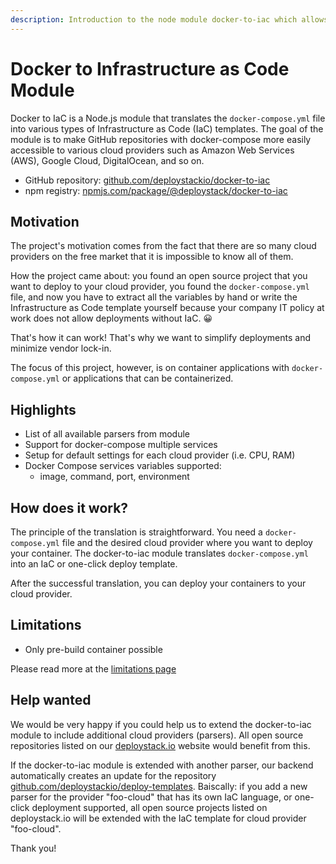 ```yaml
---
description: Introduction to the node module docker-to-iac which allows you to transfer docker-compose into IaC templates
---
```


# Docker to Infrastructure as Code Module

Docker to IaC is a Node.js module that translates the `docker-compose.yml` file into various types of Infrastructure as Code (IaC) templates. The goal of the module is to make GitHub repositories with docker-compose more easily accessible to various cloud providers such as Amazon Web Services (AWS), Google Cloud, DigitalOcean, and so on.

- GitHub repository: [github.com/deploystackio/docker-to-iac](https://github.com/deploystackio/docker-to-iac)
- npm registry: [npmjs.com/package/@deploystack/docker-to-iac](https://www.npmjs.com/package/@deploystack/docker-to-iac)

## Motivation

The project's motivation comes from the fact that there are so many cloud providers on the free market that it is impossible to know all of them.

How the project came about: you found an open source project that you want to deploy to your cloud provider, you found the `docker-compose.yml` file, and now you have to extract all the variables by hand or write the Infrastructure as Code template yourself because your company IT policy at work does not allow deployments without IaC. 😀

That's how it can work! That's why we want to simplify deployments and minimize vendor lock-in.

The focus of this project, however, is on container applications with `docker-compose.yml` or applications that can be containerized.

## Highlights

- List of all available parsers from module
- Support for docker-compose multiple services
- Setup for default settings for each cloud provider (i.e. CPU, RAM)
- Docker Compose services variables supported:
  - image, command, port, environment

## How does it work?

The principle of the translation is straightforward. You need a `docker-compose.yml` file and the desired cloud provider where you want to deploy your container. The docker-to-iac module translates `docker-compose.yml` into an IaC or one-click deploy template.

After the successful translation, you can deploy your containers to your cloud provider.

## Limitations

- Only pre-build container possible

Please read more at the [limitations page](/docker-to-iac/limitations.md)

## Help wanted

We would be very happy if you could help us to extend the docker-to-iac module to include additional cloud providers (parsers). All open source repositories listed on our [deploystack.io](https://deploystack.io) website would benefit from this.

If the docker-to-iac module is extended with another parser, our backend automatically creates an update for the repository [github.com/deploystackio/deploy-templates](https://github.com/deploystackio/deploy-templates). Baiscally: if you add a new parser for the provider "foo-cloud" that has its own IaC language, or one-click deployment supported, all open source projects listed on deploystack.io will be extended with the IaC template for cloud provider "foo-cloud".

Thank you!
